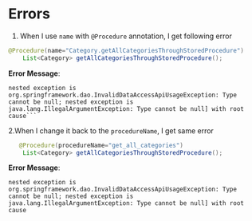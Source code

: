 
# Errors

1. When I use `name` with `@Procedure` annotation, I get following error 
```java
@Procedure(name="Category.getAllCategoriesThroughStoredProcedure")
    List<Category> getAllCategoriesThroughStoredProcedure();
```
**Error Message**:
```
nested exception is org.springframework.dao.InvalidDataAccessApiUsageException: Type cannot be null; nested exception is java.lang.IllegalArgumentException: Type cannot be null] with root cause```
```

2.When I change it back to the `procedureName`, I get same error
```java
   @Procedure(procedureName="get_all_categories")
    List<Category> getAllCategoriesThroughStoredProcedure();
```
**Error Message**:
```
nested exception is org.springframework.dao.InvalidDataAccessApiUsageException: Type cannot be null; nested exception is java.lang.IllegalArgumentException: Type cannot be null] with root cause
```

